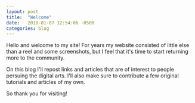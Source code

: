 ```yaml
---
layout: post
title:  "Welcome"
date:   2018-01-07 12:54:06 -0500
categories: blog
---
```

Hello and welcome to my site! For years my website consisted of little else than a reel and some screenshots, but I feel that it's time to start returning more to the community.

On this blog I'll repost links and articles that are of interest to people persuing the digital arts. I'll also make sure to contribute a few original tutorials and articles of my own.

So thank you for visiting!